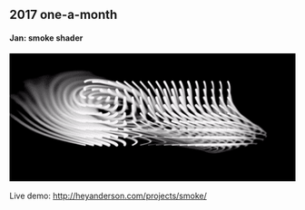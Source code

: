 ## 2017 one-a-month

#### Jan: smoke shader

![Smoke Recording](01-jan-smoke/documentation/smoke.gif "Smoke")

Live demo: http://heyanderson.com/projects/smoke/
